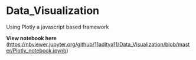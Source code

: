 # Data_Visualization
Using Plotly a javascript based framework

**View notebook here**
(https://nbviewer.jupyter.org/github/11aditya11/Data_Visualization/blob/master/Plotly_notebook.ipynb)
